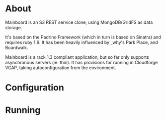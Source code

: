 # About #

Mainboard is an S3 REST service clone, using MongoDB/GridFS as data storage.

It's based on the Padrino Framework (which in turn is based on Sinatra) and requires 
ruby 1.9. It has been heavily influenced by \_why's Park Place, and Boardwalk.

Mainboard is a rack 1.3 compliant application, but so far only supports asynchronous
servers (ie: thin). It has provisions for running in Cloudforge VCAP, taking
autoconfiguration from the environment.


# Configuration #


# Running #
